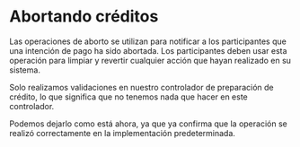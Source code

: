 # Abortando créditos

Las operaciones de aborto se utilizan para notificar a los participantes que una intención de pago ha sido abortada. Los participantes deben usar esta operación para limpiar y revertir cualquier acción que hayan realizado en su sistema.

Solo realizamos validaciones en nuestro controlador de preparación de crédito, lo que significa que no tenemos nada que hacer en este controlador.

Podemos dejarlo como está ahora, ya que ya confirma que la operación se realizó correctamente en la implementación predeterminada.
